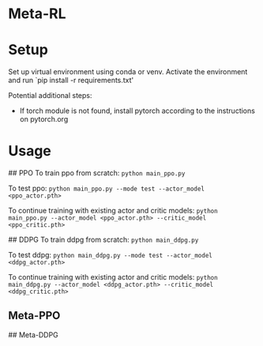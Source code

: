 # Meta-RL

# Setup
Set up virtual environment using conda or venv. Activate the environment and run `pip install -r requirements.txt'

Potential additional steps:
- If torch module is not found, install pytorch according to the instructions on pytorch.org

# Usage
## PPO
To train ppo from scratch:
`python main_ppo.py`

To test ppo:
`python main_ppo.py --mode test --actor_model <ppo_actor.pth>`

To continue training with existing actor and critic models:
`python main_ppo.py --actor_model <ppo_actor.pth> --critic_model <ppo_critic.pth>`

## DDPG
To train ddpg from scratch:
`python main_ddpg.py`

To test ddpg:
`python main_ddpg.py --mode test --actor_model <ddpg_actor.pth>`

To continue training with existing actor and critic models:
`python main_ddpg.py --actor_model <ddpg_actor.pth> --critic_model <ddpg_critic.pth>`

## Meta-PPO

## Meta-DDPG
